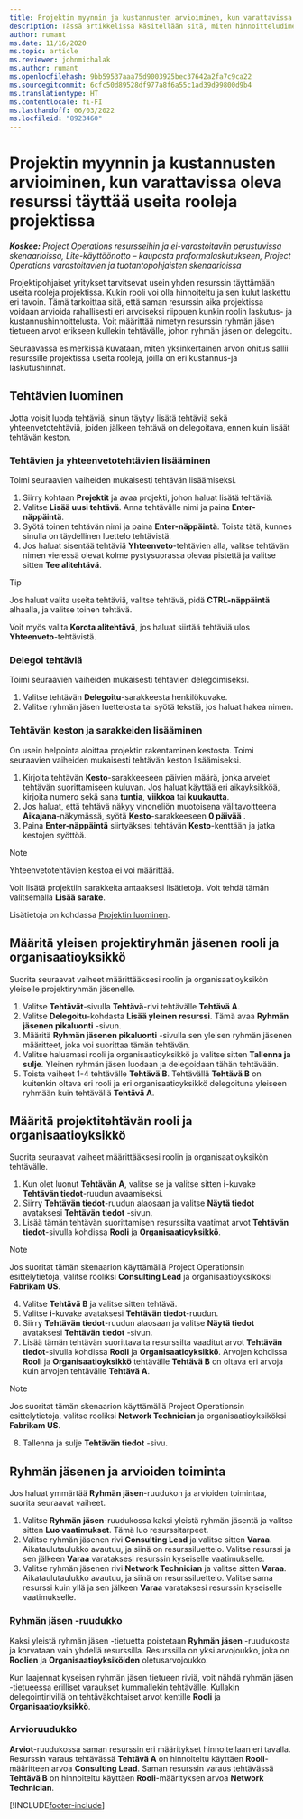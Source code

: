 ```yaml
---
title: Projektin myynnin ja kustannusten arvioiminen, kun varattavissa oleva resurssi täyttää useita rooleja projektissa
description: Tässä artikkelissa käsitellään sitä, miten hinnoitteludimensioita käytetään sellaisen resurssin hinnoittelu- ja kustannusarvioiden tukemiseen, joka täyttää useita rooleja projektissa.
author: rumant
ms.date: 11/16/2020
ms.topic: article
ms.reviewer: johnmichalak
ms.author: rumant
ms.openlocfilehash: 9bb59537aaa75d9003925bec37642a2fa7c9ca22
ms.sourcegitcommit: 6cfc50d89528df977a8f6a55c1ad39d99800d9b4
ms.translationtype: HT
ms.contentlocale: fi-FI
ms.lasthandoff: 06/03/2022
ms.locfileid: "8923460"
---
```

# <a name="estimate-project-sales-and-costs-when-a-bookable-resource-fills-multiple-roles-on-a-project"></a>Projektin myynnin ja kustannusten arvioiminen, kun varattavissa oleva resurssi täyttää useita rooleja projektissa 

_**Koskee:** Project Operations resursseihin ja ei-varastoitaviin perustuvissa skenaarioissa, Lite-käyttöönotto – kaupasta proformalaskutukseen, Project Operations varastoitavien ja tuotantopohjaisten skenaarioissa_ 

Projektipohjaiset yritykset tarvitsevat usein yhden resurssin täyttämään useita rooleja projektissa. Kukin rooli voi olla hinnoiteltu ja sen kulut laskettu eri tavoin. Tämä tarkoittaa sitä, että saman resurssin aika projektissa voidaan arvioida rahallisesti eri arvoiseksi riippuen kunkin roolin laskutus- ja kustannushinnoittelusta. Voit määrittää nimetyn resurssin ryhmän jäsen tietueen arvot erikseen kullekin tehtävälle, johon ryhmän jäsen on delegoitu.

Seuraavassa esimerkissä kuvataan, miten yksinkertainen arvon ohitus sallii resurssille projektissa useita rooleja, joilla on eri kustannus-ja laskutushinnat.

## <a name="create-tasks"></a>Tehtävien luominen
Jotta voisit luoda tehtäviä, sinun täytyy lisätä tehtäviä sekä yhteenvetotehtäviä, joiden jälkeen tehtävä on delegoitava, ennen kuin lisäät tehtävän keston. 

### <a name="add-tasks-and-summary-tasks"></a>Tehtävien ja yhteenvetotehtävien lisääminen
Toimi seuraavien vaiheiden mukaisesti tehtävän lisäämiseksi.

1. Siirry kohtaan **Projektit** ja avaa projekti, johon haluat lisätä tehtäviä.
2. Valitse **Lisää uusi tehtävä**. Anna tehtävälle nimi ja paina **Enter-näppäintä**.
3. Syötä toinen tehtävän nimi ja paina **Enter-näppäintä**. Toista tätä, kunnes sinulla on täydellinen luettelo tehtävistä.
3. Jos haluat sisentää tehtäviä **Yhteenveto**-tehtävien alla, valitse tehtävän nimen vieressä olevat kolme pystysuorassa olevaa pistettä ja valitse sitten **Tee alitehtävä**. 

  > [!TIP]
  > Jos haluat valita useita tehtäviä, valitse tehtävä, pidä **CTRL-näppäintä** alhaalla, ja valitse toinen tehtävä.
  >
  > Voit myös valita **Korota alitehtävä**, jos haluat siirtää tehtäviä ulos **Yhteenveto**-tehtävistä.

### <a name="assign-tasks"></a>Delegoi tehtäviä

Toimi seuraavien vaiheiden mukaisesti tehtävien delegoimiseksi.

1. Valitse tehtävän  **Delegoitu**-sarakkeesta henkilökuvake.
2. Valitse ryhmän jäsen luettelosta tai syötä tekstiä, jos haluat hakea nimen.

### <a name="add-task-duration-and-columns"></a>Tehtävän keston ja sarakkeiden lisääminen

On usein helpointa aloittaa projektin rakentaminen kestosta. Toimi seuraavien vaiheiden mukaisesti tehtävän keston lisäämiseksi.

1. Kirjoita tehtävän **Kesto**-sarakkeeseen päivien määrä, jonka arvelet tehtävän suorittamiseen kuluvan. Jos haluat käyttää eri aikayksikköä, kirjoita numero sekä sana **tuntia**, **viikkoa** tai **kuukautta**.
2. Jos haluat, että tehtävä näkyy vinoneliön muotoisena välitavoitteena **Aikajana**-näkymässä, syötä **Kesto**-sarakkeeseen **0 päivää** .
3. Paina **Enter-näppäintä**  siirtyäksesi tehtävän **Kesto**-kenttään ja jatka kestojen syöttöä.

  > [!NOTE]
  > Yhteenvetotehtävien kestoa ei voi määrittää.

Voit lisätä projektiin sarakkeita antaaksesi lisätietoja. Voit tehdä tämän valitsemalla **Lisää sarake**. 

Lisätietoja on kohdassa [Projektin luominen](https://support.microsoft.com/en-us/office/create-a-project-a5b5e823-fb2e-45fd-be00-7d84422d9749).

## <a name="set-up-the-role-and-organization-unit-for-a-generic-project-team-member"></a>Määritä yleisen projektiryhmän jäsenen rooli ja organisaatioyksikkö
Suorita seuraavat vaiheet määrittääksesi roolin ja organisaatioyksikön yleiselle projektiryhmän jäsenelle.

1. Valitse **Tehtävät**-sivulla **Tehtävä**-rivi tehtävälle **Tehtävä A**. 
2. Valitse **Delegoitu**-kohdasta **Lisää yleinen resurssi**. Tämä avaa **Ryhmän jäsenen pikaluonti** -sivun.
3. Määritä **Ryhmän jäsenen pikaluonti** -sivulla sen yleisen ryhmän jäsenen määritteet, joka voi suorittaa tämän tehtävän.
4. Valitse haluamasi rooli ja organisaatioyksikkö ja valitse sitten **Tallenna ja sulje**. Yleinen ryhmän jäsen luodaan ja delegoidaan tähän tehtävään. 
5. Toista vaiheet 1-4 tehtävälle **Tehtävä B**. Tehtävällä **Tehtävä B** on kuitenkin oltava eri rooli ja eri organisaatioyksikkö delegoituna yleiseen ryhmään kuin tehtävällä **Tehtävä A**. 

## <a name="set-up-the-role-and-organization-unit-for-a-project-task"></a>Määritä projektitehtävän rooli ja organisaatioyksikkö
Suorita seuraavat vaiheet määrittääksesi roolin ja organisaatioyksikön tehtävälle.

1. Kun olet luonut **Tehtävän A**, valitse se ja valitse sitten **i**-kuvake **Tehtävän tiedot**-ruudun avaamiseksi. 
2. Siirry **Tehtävän tiedot**-ruudun alaosaan ja valitse **Näytä tiedot** avataksesi **Tehtävän tiedot** -sivun.
3. Lisää tämän tehtävän suorittamisen resurssilta vaatimat arvot **Tehtävän tiedot**-sivulla kohdissa **Rooli** ja **Organisaatioyksikkö**. 

  > [!NOTE]
  > Jos suoritat tämän skenaarion käyttämällä Project Operationsin esittelytietoja, valitse rooliksi **Consulting Lead** ja organisaatioyksiköksi **Fabrikam US**.

4. Valitse **Tehtävä B** ja valitse sitten tehtävä.
5. Valitse **i**-kuvake avataksesi **Tehtävän tiedot**-ruudun. 
6. Siirry **Tehtävän tiedot**-ruudun alaosaan ja valitse **Näytä tiedot** avataksesi **Tehtävän tiedot** -sivun.
7. Lisää tämän tehtävän suorittavalta resurssilta vaaditut arvot **Tehtävän tiedot**-sivulla kohdissa **Rooli** ja **Organisaatioyksikkö**. Arvojen kohdissa **Rooli** ja **Organisaatioyksikkö** tehtävälle **Tehtävä B** on oltava eri arvoja kuin arvojen tehtävälle **Tehtävä A**. 

  > [!NOTE]
  > Jos suoritat tämän skenaarion käyttämällä Project Operationsin esittelytietoja, valitse rooliksi **Network Technician** ja organisaatioyksiköksi **Fabrikam US**.

8. Tallenna ja sulje **Tehtävän tiedot** -sivu. 

## <a name="team-member-and-estimates-behavior"></a>Ryhmän jäsenen ja arvioiden toiminta 
Jos haluat ymmärtää **Ryhmän jäsen**-ruudukon ja arvioiden toimintaa, suorita seuraavat vaiheet.

1. Valitse **Ryhmän jäsen**-ruudukossa kaksi yleistä ryhmän jäsentä ja valitse sitten **Luo vaatimukset**. Tämä luo resurssitarpeet. 
2. Valitse ryhmän jäsenen rivi **Consulting Lead** ja valitse sitten **Varaa**. Aikataulutaulukko avautuu, ja siinä on resurssiluettelo. Valitse resurssi ja sen jälkeen **Varaa** varataksesi resurssin kyseiselle vaatimukselle.
3. Valitse ryhmän jäsenen rivi **Network Technician** ja valitse sitten **Varaa**. Aikataulutaulukko avautuu, ja siinä on resurssiluettelo. Valitse sama resurssi kuin yllä ja sen jälkeen **Varaa** varataksesi resurssin kyseiselle vaatimukselle.

### <a name="team-member-grid"></a>Ryhmän jäsen -ruudukko 

Kaksi yleistä ryhmän jäsen -tietuetta poistetaan **Ryhmän jäsen** -ruudukosta ja korvataan vain yhdellä resurssilla. Resurssilla on yksi arvojoukko, joka on **Roolien** ja **Organisaatioyksiköiden** oletusarvojoukko.

Kun laajennat kyseisen ryhmän jäsen tietueen riviä, voit nähdä ryhmän jäsen -tietueessa erilliset varaukset kummallekin tehtävälle. Kullakin delegointirivillä on tehtäväkohtaiset arvot kentille **Rooli** ja **Organisaatioyksikkö**. 

### <a name="estimates-grid"></a>Arvioruudukko 

**Arviot**-ruudukossa saman resurssin eri määritykset hinnoitellaan eri tavalla. Resurssin varaus tehtävässä **Tehtävä A** on hinnoiteltu käyttäen **Rooli**-määritteen arvoa **Consulting Lead**. Saman resurssin varaus tehtävässä **Tehtävä B** on hinnoiteltu käyttäen **Rooli**-määrityksen arvoa **Network Technician**.


[!INCLUDE[footer-include](../includes/footer-banner.md)]